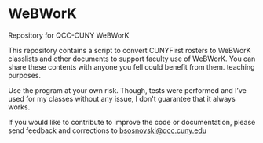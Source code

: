 # WeBWorK
Repository for QCC-CUNY WeBWorK

This repository contains a script to convert CUNYFirst rosters to WeBWorK classlists and other documents to support faculty use of WeBWorK.  You can share these contents with anyone you fell could benefit from them.
teaching purposes.

Use the program at your own risk. Though, tests were performed and I’ve used for my classes without any issue, I don't guarantee that it always works. 

If you would like to contribute to improve the code or documentation, please send feedback and corrections to bsosnovski@qcc.cuny.edu

